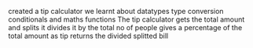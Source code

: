 created a tip calculator
we learnt about datatypes
type conversion
conditionals
and maths functions
The tip calculator gets the total amount and splits it divides it by the total no of people
gives a percentage of the total amount as tip returns the divided splitted bill
